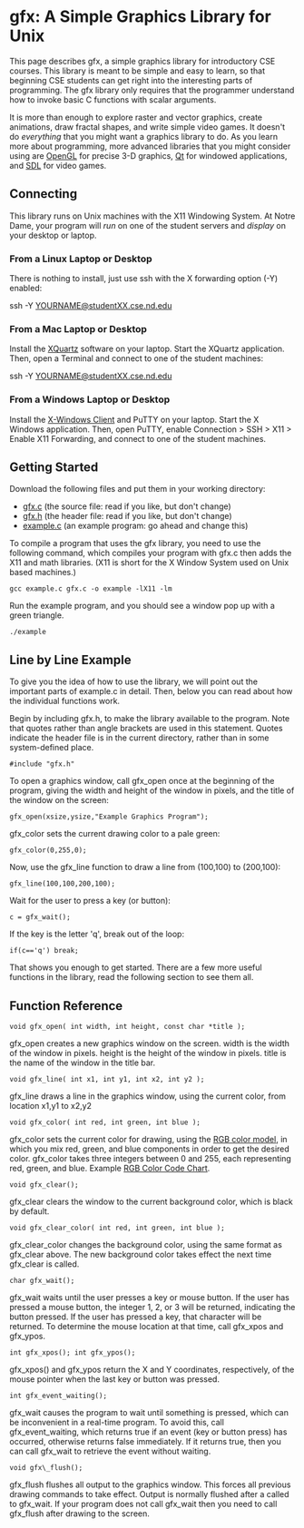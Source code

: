 # gfx: A Simple Graphics Library for Unix

This page describes gfx, a simple graphics library for introductory CSE courses. This library is meant to be simple and easy to learn, so that beginning CSE students can get right into the interesting parts of programming. The gfx library only requires that the programmer understand how to invoke basic C functions with scalar arguments.

It is more than enough to explore raster and vector graphics, create animations, draw fractal shapes, and write simple video games. It doesn't do _everything_ that you might want a graphics library to do. As you learn more about programming, more advanced libraries that you might consider using are [OpenGL](http://www.opengl.org) for precise 3-D graphics, [Qt](http://qt.nokia.com) for windowed applications, and [SDL](http://www.libsdl.org) for video games.

Connecting
----------

This library runs on Unix machines with the X11 Windowing System. At Notre Dame, your program will _run_ on one of the student servers and _display_ on your desktop or laptop.

### From a Linux Laptop or Desktop

There is nothing to install, just use ssh with the X forwarding option (-Y) enabled:

ssh -Y YOURNAME@studentXX.cse.nd.edu

### From a Mac Laptop or Desktop

Install the [XQuartz](https://www.xquartz.org/) software on your laptop. Start the XQuartz application. Then, open a Terminal and connect to one of the student machines:

ssh -Y YOURNAME@studentXX.cse.nd.edu

### From a Windows Laptop or Desktop

Install the [X-Windows Client](https://oit.nd.edu/services/software/software-downloads/) and PuTTY on your laptop. Start the X Windows application. Then, open PuTTY, enable Connection > SSH > X11 > Enable X11 Forwarding, and connect to one of the student machines.

Getting Started
---------------

Download the following files and put them in your working directory:

*   [gfx.c](gfx.c) (the source file: read if you like, but don't change)
*   [gfx.h](gfx.h) (the header file: read if you like, but don't change)
*   [example.c](example.c) (an example program: go ahead and change this)

To compile a program that uses the gfx library, you need to use the following command, which compiles your program with gfx.c then adds the X11 and math libraries. (X11 is short for the X Window System used on Unix based machines.)

```
gcc example.c gfx.c -o example -lX11 -lm
```

Run the example program, and you should see a window pop up with a green triangle.

```
./example
```

Line by Line Example
--------------------

To give you the idea of how to use the library, we will point out the important parts of example.c in detail. Then, below you can read about how the individual functions work.

Begin by including gfx.h, to make the library available to the program. Note that quotes rather than angle brackets are used in this statement. Quotes indicate the header file is in the current directory, rather than in some system-defined place.

```
#include "gfx.h"
```

To open a graphics window, call gfx\_open once at the beginning of the program, giving the width and height of the window in pixels, and the title of the window on the screen:

```
gfx_open(xsize,ysize,"Example Graphics Program");
```

gfx\_color sets the current drawing color to a pale green:

```
gfx_color(0,255,0);
```

Now, use the gfx\_line function to draw a line from (100,100) to (200,100):

```
gfx_line(100,100,200,100);
```

Wait for the user to press a key (or button):

```
c = gfx_wait();
```

If the key is the letter 'q', break out of the loop:

```
if(c=='q') break;
```

That shows you enough to get started. There are a few more useful functions in the library, read the following section to see them all.

Function Reference
------------------

```
void gfx_open( int width, int height, const char *title );
```

gfx\_open creates a new graphics window on the screen. width is the width of the window in pixels. height is the height of the window in pixels. title is the name of the window in the title bar.

```
void gfx_line( int x1, int y1, int x2, int y2 );
```

gfx\_line draws a line in the graphics window, using the current color, from location x1,y1 to x2,y2

```
void gfx_color( int red, int green, int blue );
```

gfx\_color sets the current color for drawing, using the [RGB color model](http://en.wikipedia.org/wiki/RGB_color_model), in which you mix red, green, and blue components in order to get the desired color. gfx\_color takes three integers between 0 and 255, each representing red, green, and blue.  Example [RGB Color Code Chart](https://www.rapidtables.com/web/color/RGB_Color.html).

```
void gfx_clear();
```

gfx\_clear clears the window to the current background color, which is black by default.

```
void gfx_clear_color( int red, int green, int blue );
```

gfx\_clear\_color changes the background color, using the same format as gfx\_clear above. The new background color takes effect the next time gfx\_clear is called.

```
char gfx_wait();
```

gfx\_wait waits until the user presses a key or mouse button. If the user has pressed a mouse button, the integer 1, 2, or 3 will be returned, indicating the button pressed. If the user has pressed a key, that character will be returned. To determine the mouse location at that time, call gfx\_xpos and gfx\_ypos.

```
int gfx_xpos(); int gfx_ypos();
```

gfx\_xpos() and gfx\_ypos return the X and Y coordinates, respectively, of the mouse pointer when the last key or button was pressed.

```
int gfx_event_waiting();
```

gfx\_wait causes the program to wait until something is pressed, which can be inconvenient in a real-time program. To avoid this, call gfx\_event\_waiting, which returns true if an event (key or button press) has occurred, otherwise returns false immediately. If it returns true, then you can call gfx\_wait to retrieve the event without waiting.

```
void gfx\_flush();
```

gfx\_flush flushes all output to the graphics window. This forces all previous drawing commands to take effect. Output is normally flushed after a called to gfx\_wait. If your program does not call gfx\_wait then you need to call gfx\_flush after drawing to the screen.

